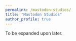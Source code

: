 ```yaml
---
permalink: /mastodon-studios/
title: "Mastodon Studios"
author_profile: true
---
```


To be expanded upon later.
